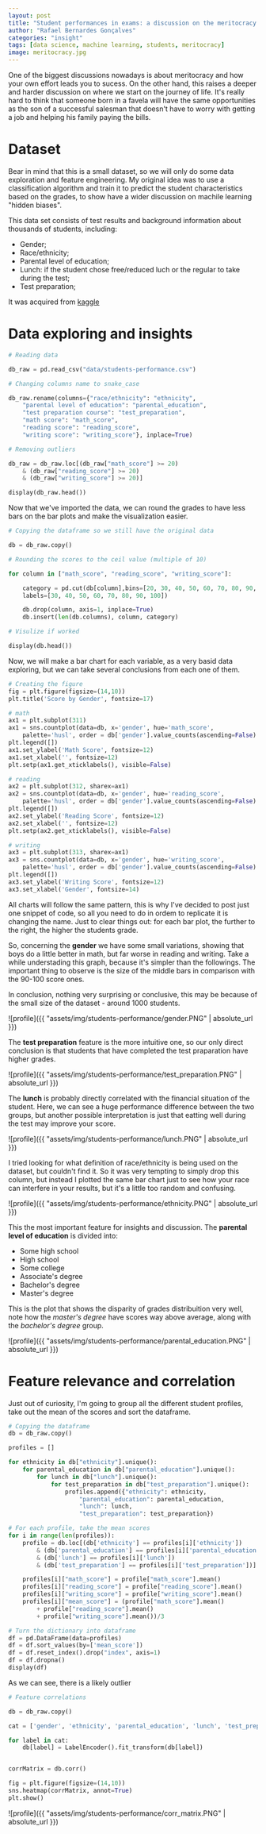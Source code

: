 ```yaml
---
layout: post
title: "Student performances in exams: a discussion on the meritocracy trap"
author: "Rafael Bernardes Gonçalves"
categories: "insight"
tags: [data science, machine learning, students, meritocracy]
image: meritocracy.jpg
---
```


One of the biggest discussions nowadays is about meritocracy and how your own effort leads you to sucess. On the other hand, this raises a deeper and harder discussion on where we start on the journey of life. It's really hard to think that someone born in a favela will have the same opportunities as the son of a successful salesman that doesn't have to worry with getting a job and helping his family paying the bills.

# Dataset

Bear in mind that this is a small dataset, so we will only do some data exploration and feature engineering. My original idea was to use a classification algorithm and train it to predict the student characteristics based on the grades, to show have a wider discussion on machile learning "hidden biases".

This data set consists of test results and background information about thousands of students, including:

* Gender;
* Race/ethnicity;
* Parental level of education;
* Lunch: if the student chose free/reduced luch or the regular to take during the test;
* Test preparation;

It was acquired from [kaggle](https://www.kaggle.com/spscientist/students-performance-in-exams)

# Data exploring and insights

```python
# Reading data

db_raw = pd.read_csv("data/students-performance.csv")

# Changing columns name to snake_case

db_raw.rename(columns={"race/ethnicity": "ethnicity",
    "parental level of education": "parental_education",
    "test preparation course": "test_preparation",
    "math score": "math_score",
    "reading score": "reading_score",
    "writing score": "writing_score"}, inplace=True)

# Removing outliers

db_raw = db_raw.loc[(db_raw["math_score"] >= 20)
    & (db_raw["reading_score"] >= 20)
    & (db_raw["writing_score"] >= 20)]

display(db_raw.head())
```

Now that we've imported the data, we can round the grades to have less bars on the bar plots and make the visualization easier.

```python
# Copying the dataframe so we still have the original data

db = db_raw.copy()

# Rounding the scores to the ceil value (multiple of 10)

for column in ["math_score", "reading_score", "writing_score"]:

    category = pd.cut(db[column],bins=[20, 30, 40, 50, 60, 70, 80, 90, 100],
    labels=[30, 40, 50, 60, 70, 80, 90, 100])

    db.drop(column, axis=1, inplace=True)
    db.insert(len(db.columns), column, category)

# Visulize if worked

display(db.head())
```

Now, we will make a bar chart for each variable, as a very basid data exploring, but we can take several conclusions from each one of them.

```python
# Creating the figure
fig = plt.figure(figsize=(14,10))
plt.title('Score by Gender', fontsize=17)

# math
ax1 = plt.subplot(311)
ax1 = sns.countplot(data=db, x='gender', hue='math_score',
    palette='husl', order = db['gender'].value_counts(ascending=False).index)
plt.legend([])
ax1.set_ylabel('Math Score', fontsize=12)
ax1.set_xlabel('', fontsize=12)
plt.setp(ax1.get_xticklabels(), visible=False)

# reading
ax2 = plt.subplot(312, sharex=ax1)
ax2 = sns.countplot(data=db, x='gender', hue='reading_score',
    palette='husl', order = db['gender'].value_counts(ascending=False).index)
plt.legend([])
ax2.set_ylabel('Reading Score', fontsize=12)
ax2.set_xlabel('', fontsize=12)
plt.setp(ax2.get_xticklabels(), visible=False)

# writing
ax3 = plt.subplot(313, sharex=ax1)
ax3 = sns.countplot(data=db, x='gender', hue='writing_score',
    palette='husl', order = db['gender'].value_counts(ascending=False).index)
plt.legend([])
ax3.set_ylabel('Writing Score', fontsize=12)
ax3.set_xlabel('Gender', fontsize=14)
```

All charts will follow the same pattern, this is why I've decided to post just one snippet of code, so all you need to do in ordem to replicate it is changing the name. Just to clear things out: for each bar plot, the further to the right, the higher the students grade.

So, concerning the **gender** we have some small variations, showing that boys do a little better in math, but far worse in reading and writing. Take a while understading this graph, because it's simpler than the followings. The important thing to observe is the size of the middle bars in comparison with the 90-100 score ones.

In conclusion, nothing very surprising or conclusive, this may be because of the small size of the dataset - around 1000 students.

![profile]({{ "assets/img/students-performance/gender.PNG" | absolute_url }})

The **test preparation** feature is the more intuitive one, so our only direct conclusion is that students that have completed the test praparation have higher grades.

![profile]({{ "assets/img/students-performance/test_preparation.PNG" | absolute_url }})

The **lunch** is probably directly correlated with the financial situation of the student. Here, we can see a huge performance difference between the two groups, but another possible interpretation is just that eatting well during the test may improve your score.

![profile]({{ "assets/img/students-performance/lunch.PNG" | absolute_url }})

I tried looking for what definition of race/ethnicity is being used on the dataset, but couldn't find it. So it was very tempting to simply drop this column, but instead I plotted the same bar chart just to see how your race can interfere in your results, but it's a little too random and confusing.

![profile]({{ "assets/img/students-performance/ethnicity.PNG" | absolute_url }})

This the most important feature for insights and discussion. The **parental level of education** is divided into:

- Some high school
- High school
- Some college
- Associate's degree
- Bachelor's degree
- Master's degree

This is the plot that shows the disparity of grades distribuition very well, note how the *master's degree* have scores way above average, along with the *bachelor's degree* group.

![profile]({{ "assets/img/students-performance/parental_education.PNG" | absolute_url }})

# Feature relevance and correlation

Just out of curiosity, I'm going to group all the different student profiles, take out the mean of the scores and sort the dataframe.

```python
# Copying the dataframe
db = db_raw.copy()

profiles = []

for ethnicity in db["ethnicity"].unique():
    for parental_education in db["parental_education"].unique():
        for lunch in db["lunch"].unique():
            for test_preparation in db["test_preparation"].unique():
                profiles.append({"ethnicity": ethnicity,
                    "parental_education": parental_education,
                    "lunch": lunch,
                    "test_preparation": test_preparation})

# For each profile, take the mean scores
for i in range(len(profiles)):
    profile = db.loc[(db['ethnicity'] == profiles[i]['ethnicity'])
        & (db['parental_education'] == profiles[i]['parental_education'])
        & (db['lunch'] == profiles[i]['lunch'])
        & (db['test_preparation'] == profiles[i]['test_preparation'])]

    profiles[i]["math_score"] = profile["math_score"].mean()
    profiles[i]["reading_score"] = profile["reading_score"].mean()
    profiles[i]["writing_score"] = profile["writing_score"].mean()
    profiles[i]["mean_score"] = (profile["math_score"].mean()
        + profile["reading_score"].mean()
        + profile["writing_score"].mean())/3

# Turn the dictionary into dataframe
df = pd.DataFrame(data=profiles)
df = df.sort_values(by=['mean_score'])
df = df.reset_index().drop("index", axis=1)
df = df.dropna()
display(df)
```

As we can see, there is a likely outlier

```python
# Feature correlations

db = db_raw.copy()

cat = ['gender', 'ethnicity', 'parental_education', 'lunch', 'test_preparation']

for label in cat:
    db[label] = LabelEncoder().fit_transform(db[label])


corrMatrix = db.corr()

fig = plt.figure(figsize=(14,10))
sns.heatmap(corrMatrix, annot=True)
plt.show()
```
![profile]({{ "assets/img/students-performance/corr_matrix.PNG" | absolute_url }})
